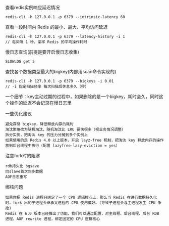 查看redis实例响应延迟情况
```text
redis-cli -h 127.0.0.1 -p 6379 --intrinsic-latency 60
```
查看一段时间内 Redis 的最小、最大、平均访问延迟
```text
redis-cli -h 127.0.0.1 -p 6379 --latency-history -i 1
// 每间隔 1 秒，采样 Redis 的平均操作耗时
```
慢日志查询(前提是要开启慢日志收集)
```text
SLOWLOG get 5
```
查找各个数据类型最大的bigkey(内部用scan命令实现的)
```text
redis-cli -h 127.0.0.1 -p 6379 --bigkeys -i 0.01
// -i 指定扫描频率 每次扫描后休息多久（秒）
```
一个细节：key主动过期的过程中，如果删除的是一个bigkey，耗时会久，同时这个操作的延迟不会记录在慢日志里

一些优化建议
```text
避免存储 bigkey，降低释放内存的耗时
淘汰策略改为随机淘汰，随机淘汰比 LRU 要快很多（视业务情况调整）
拆分实例，把淘汰 key 的压力分摊到多个实例上
如果使用的是 Redis 4.0 以上版本，开启 layz-free 机制，把淘汰 key 释放内存的操作放到后台线程中执行（配置 lazyfree-lazy-eviction = yes）
```
注意fork时的阻塞
```text
rdb持久化 bgsave
向slave首次同步数据 
AOF日志重写
```
绑核问题
```text
如果你把 Redis 进程只绑定了一个 CPU 逻辑核心上，那么当 Redis 在进行数据持久化时，fork 出的子进程会继承父进程的 CPU 使用偏好。(导致子进程会与主进程发生 CPU 争抢)
Redis 在 6.0 版本已经推出了功能，我们可以通过配置，对主线程、后台线程、后台 RDB 进程、AOF rewrite 进程，绑定固定的 CPU 逻辑核心
```
